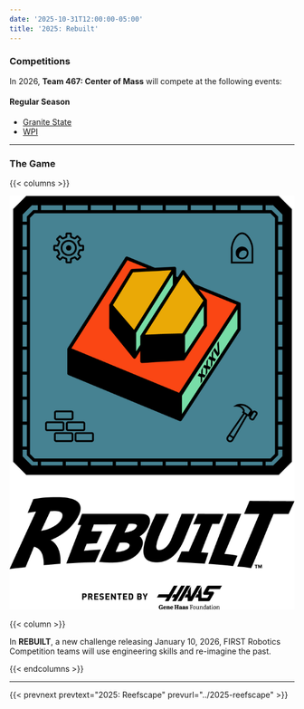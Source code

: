 ```yaml
---
date: '2025-10-31T12:00:00-05:00'
title: '2025: Rebuilt'
---
```


### Competitions

In 2026, **Team 467: Center of Mass** will compete at the following events:

#### Regular Season

* [Granite State](https://www.thebluealliance.com/event/2026nhbed)
* [WPI](https://www.thebluealliance.com/event/2026mawor)

---

### The Game

{{< columns >}}

[![Rebuilt Logo](rebuilt-frc-logo.png)]()

{{< column >}}

In **REBUILT**, a new challenge releasing January 10, 2026, FIRST Robotics Competition teams will use engineering skills and re-imagine the past.

{{< endcolumns >}}

---

{{< prevnext prevtext="2025: Reefscape" prevurl="../2025-reefscape" >}}


